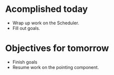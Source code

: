 # Acomplished today

* Wrap up work on the Scheduler.
* Fill out goals.

# Objectives for tomorrow

* Finish goals
* Resume work on the pointing component.
